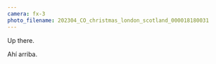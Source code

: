 ```yaml
---
camera: fx-3
photo_filename: 202304_CO_christmas_london_scotland_000018180031
---
```


Up there.

Ahí arriba.